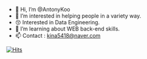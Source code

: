 - 👋 Hi, I’m @AntonyKoo
- 👀 I’m interested in helping people in a variety way.
- 😚 Interested in Data Engineering.
- 🌱 I’m learning about WEB back-end skills.
- 📫 Contact : kina5418@naver.com

[![Hits](https://hits.seeyoufarm.com/api/count/incr/badge.svg?url=https%3A%2F%2Fgithub.com%2FAntonyKoo&count_bg=%2379C83D&title_bg=%23555555&icon=&icon_color=%23E7E7E7&title=hits&edge_flat=false)](https://hits.seeyoufarm.com)
